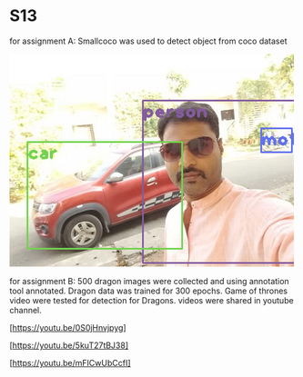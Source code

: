 # S13

for assignment A:   Smallcoco was used to detect object from coco dataset

![Image](https://github.com/DrVenkataRajeshKumar/S13/blob/master/Yolo.Ann.png)


for assignment B:   500 dragon images were collected and using annotation tool annotated.  Dragon data was trained for 300 epochs.  Game of thrones video were tested for detection for Dragons. videos were shared in youtube channel. 

[https://youtu.be/0S0jHnvjpyg]

[https://youtu.be/5kuT27tBJ38]

[https://youtu.be/mFICwUbCcfI]
